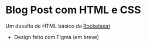 # Blog Post com HTML e CSS
Um desafio de HTML básico da [Rocketseat](https://efficient-sloth-d85.notion.site/Desafios-HTML-ed0f6368d34d44ffab92686b9dc93229)

- Design feito com Figma (em breve)
